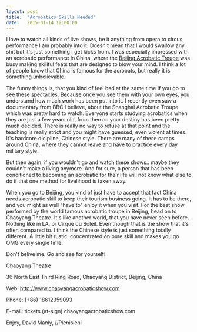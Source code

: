 ```yaml
---
layout: post
title:  "Acrobatics Skills Needed"
date:   2015-01-14 12:00:00
---
```


I love to watch all kinds of live shows, be it anything from opera to circus performance I am probably into it. Doesn't mean that I would swallow any shit but it's just something I get kicks from. I was especially impressed with an acrobatic performance in China, where the [Beijing Acrobatic Troupe][acrobatics] was busy making skillful feats that are designed to blow your mind. I think a lot of people know that China is famous for the acrobats, but really it is something unbelievable.

The funny things is, that you kind of feel bad at the same time if you go to see these spectacles. Because once you see them with your own eyes, you understand how much work has been put into it. I recently even saw a documentary from BBC I believe, about the Shanghai Acrobatic Troupe which was pretty hard to watch. Everyone starts studying acrobatics when they are just a few years old, from then on your destiny has been pretty much decided. There is really no way to refuse at that point and the teaching is really strict and you might have guessed, even violent at times. It's hardcore dicipline, Chinese style. There are many of these camps around China, where they cannot leave and have to practice every day military style.

But then again, if you wouldn't go and watch these shows.. maybe they couldn't make a living anymore. And for sure, a person that has been conditioned to becoming an acrobatic for their life will not know what else to do if that one method for livelihood is taken away.

When you go to Beijing, you kind of just have to accept that fact China needs acrobatic skill to keep their tourism business going. It has to be there, and you might as well "have to" enjoy it when you visit. For the best show performed by the world famous acrobatic troupe in Beijing, head on to Chaoyang Theatre. It's like another world, that you have never seen before. Nothing like in LA, or Cirque du Soleil. Even though that is the show that it's often compared to. I think the Chinese style is just something totally different. A little bit rustic, concentrated on pure skill and makes you go OMG every single time.

Don't belive me. Go and see for yourself!

Chaoyang Theatre

36 North East Third Ring Road, Chaoyang District, Beijing, China

Web: http://www.chaoyangacrobaticshow.com

Phone: (+86) 18612359093

E-mail: tickets (at-sign) chaoyangacrobaticshow.com

Enjoy,
David Manly, //Pienisieni

[acrobatics]:http://www.chaoyangacrobaticshow.com
